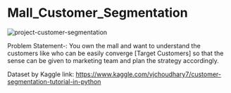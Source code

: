 # Mall_Customer_Segmentation

![project-customer-segmentation](https://user-images.githubusercontent.com/76062093/103800778-d382f180-5072-11eb-90e0-3642b65bfc0b.png)

Problem Statement-:
You own the mall and want to understand the customers like who can be easily converge [Target Customers] so that the sense can be given to marketing team and plan the strategy accordingly.

Dataset by Kaggle link: https://www.kaggle.com/vjchoudhary7/customer-segmentation-tutorial-in-python
